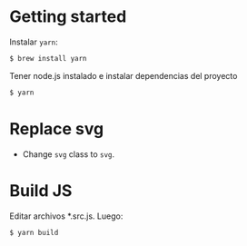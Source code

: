 # Getting started

Instalar `yarn`:

```sh
$ brew install yarn
```

Tener node.js instalado e instalar dependencias del proyecto

```sh
$ yarn
```

# Replace svg

- Change `svg` class to `svg`.

# Build JS

Editar archivos *.src.js. Luego:

```sh
$ yarn build
```
